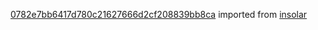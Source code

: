 [0782e7bb6417d780c21627666d2cf208839bb8ca](https://github.com/insolar/insolar/commit/0782e7bb6417d780c21627666d2cf208839bb8ca) imported from [insolar](https://github.com/insolar/insolar)
